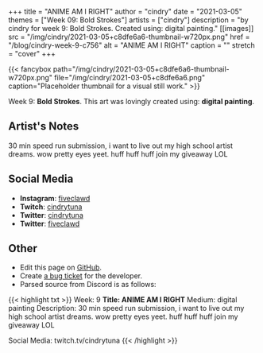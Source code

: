 +++
title =       "ANIME AM I RIGHT"
author =      "cindry"
date =        "2021-03-05"
themes =      ["Week 09: Bold Strokes"]
artists =     ["cindry"]
description = "by cindry for week 9: Bold Strokes. Created using: digital painting."
[[images]]
      src = "/img/cindry/2021-03-05+c8dfe6a6-thumbnail-w720px.png"
      href = "/blog/cindry-week-9-c756"
      alt = "ANIME AM I RIGHT"
      caption = ""
      stretch = "cover"
+++

{{< fancybox path="/img/cindry/2021-03-05+c8dfe6a6-thumbnail-w720px.png" file="/img/cindry/2021-03-05+c8dfe6a6.png" caption="Placeholder thumbnail for a visual still work." >}}


Week 9: **Bold Strokes**. This art was lovingly created using: **digital painting**.

## Artist's Notes

30 min speed run submission, i want to live out my high school artist dreams. wow pretty eyes yeet. huff huff huff join my giveaway LOL

## Social Media

- **Instagram**: <a href='https://instagram.com/fiveclawd' target='_blank'>fiveclawd</a>
- **Twitch**: <a href='https://twitch.tv/cindrytuna' target='_blank'>cindrytuna</a>
- **Twitter**: <a href='https://twitter.com/cindrytuna' target='_blank'>cindrytuna</a>
- **Twitter**: <a href='https://twitter.com/fiveclawd' target='_blank'>fiveclawd</a>

## Other

- Edit this page on [GitHub](https://github.com/teaminkling/web-refresh/edit/main/content/blog/cindry-week-9-c756.md).
- Create [a bug ticket](https://github.com/teaminkling/web-refresh/issues/new?assignees=&labels=bug&template=problem-report.md&title=) for the developer.
- Parsed source from Discord is as follows:

{{< highlight txt >}}
Week: 9
**Title:  ANIME AM I RIGHT**
Medium:  digital painting
Description: 
30 min speed run submission, i want to live out my high school artist dreams. wow pretty eyes yeet. huff huff huff join my giveaway LOL

Social Media: twitch.tv/cindrytuna
{{< /highlight >}}